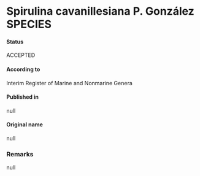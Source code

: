 # Spirulina cavanillesiana P. González SPECIES

#### Status
ACCEPTED

#### According to
Interim Register of Marine and Nonmarine Genera

#### Published in
null

#### Original name
null

### Remarks
null